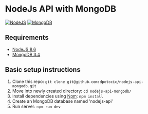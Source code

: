 # NodeJs API with MongoDB

[![NodeJS](https://img.shields.io/badge/Powered_by-NodeJS-green.svg?style=flat)](https://nodejs.org)
[![MongoDB](https://img.shields.io/badge/MongoDB-green.svg?style=flat)](https://www.mongodb.com)

## Requirements

* [NodeJS 8.6](https://nodejs.org/en/download/)
* [MongoDB 3.4](https://www.mongodb.com/download-center#community)


## Basic setup instructions

1. Clone this repo: `git clone git@github.com:dpotocic/nodejs-api-mongodb.git`
2. Move into newly created directory: `cd nodejs-api-mongodb/`
3. Install dependencies using [Npm](https://nodejs.org/en/download/): `npm install`
4. Create an MongoDB database named 'nodejs-api'
5. Run server: `npm run dev`